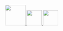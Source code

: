 
<a href="https://developer.mozilla.org/en-US/docs/Web/HTML" target="_blank">
  <img src="https://ucarecdn.com/37b7105a-bee5-4189-8087-42f7e11e4203/1200pxHTML5_logo_and_wordmarksvg.png" width="67">
</a>
  
<a href="https://developer.mozilla.org/en-US/docs/Web/CSS" target="_blank">
  <img src="https://ucarecdn.com/e4a38f87-a189-4399-949d-618a5aff750a/CSS3_logo_and_wordmarksvg.png" width="50">
</a>

<a href="https://developer.mozilla.org/en-US/docs/Web/JavaScript" target="_blank">
  <img src="https://ucarecdn.com/fd8a8155-73ec-46f9-ac5b-343c93e8e42e/javascriptlogoE967E87D74seeklogocom.png" width="50">
</a>
